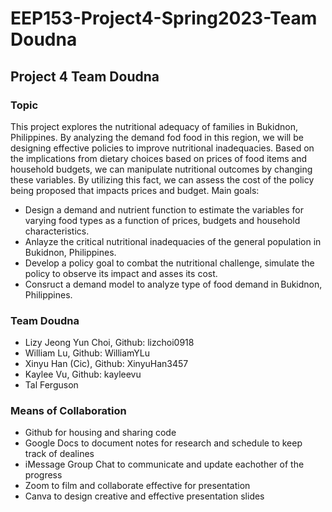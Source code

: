 # EEP153-Project4-Spring2023-Team Doudna
## Project 4 Team Doudna
### Topic
This project explores the nutritional adequacy of families in Bukidnon, Philippines. By analyzing the demand fod food in this region, we will be designing effective policies to improve nutritional inadequacies. Based on the implications from dietary choices based on prices of food items and household budgets, we can manipulate nutritional outcomes by changing these variables. By utilizing this fact, we can assess the cost of the policy being proposed that impacts prices and budget. 
Main goals:
- Design a demand and nutrient function to estimate the variables for varying food types as a function of prices, budgets and household characteristics.
- Anlayze the critical nutritional inadequacies of the general population in Bukidnon, Philippines. 
- Develop a policy goal to combat the nutritional challenge, simulate the policy to observe its impact and asses its cost.
- Consruct a demand model to analyze type of food demand in Bukidnon, Philippines.
### Team Doudna
 - Lizy Jeong Yun Choi, Github: lizchoi0918
 - William Lu, Github: WilliamYLu
 - Xinyu Han (Cic), Github: XinyuHan3457
 - Kaylee Vu, Github: kayleevu
 - Tal Ferguson
### Means of Collaboration
- Github for housing and sharing code
- Google Docs to document notes for research and schedule to keep track of dealines
- iMessage Group Chat to communicate and update eachother of the progress
- Zoom to film and collaborate effective for presentation
- Canva to design creative and effective presentation slides 
